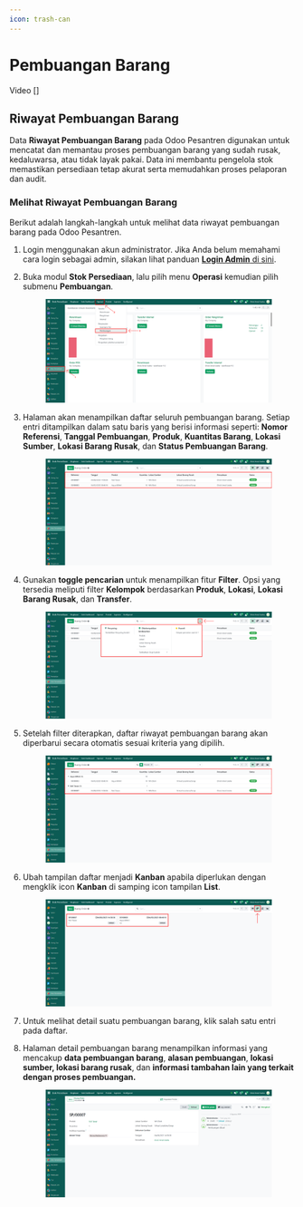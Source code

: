 ```yaml
---
icon: trash-can
---
```


# Pembuangan Barang

Video \[]

## Riwayat Pembuangan Barang

Data **Riwayat Pembuangan Barang** pada Odoo Pesantren digunakan untuk mencatat dan memantau proses pembuangan barang yang sudah rusak, kedaluwarsa, atau tidak layak pakai. Data ini membantu pengelola stok memastikan persediaan tetap akurat serta memudahkan proses pelaporan dan audit.

### Melihat Riwayat Pembuangan Barang

Berikut adalah langkah-langkah untuk melihat data riwayat pembuangan barang pada Odoo Pesantren.

1. Login menggunakan akun administrator. Jika Anda belum memahami cara login sebagai admin, silakan lihat panduan [**Login Admin** di sini](../../panduan-login/login-admin.md).
2.  Buka modul **Stok Persediaan**, lalu pilih menu **Operasi** kemudian pilih submenu **Pembuangan**.

    <figure><img src="../../.gitbook/assets/images-676 (1) (1).png" alt=""><figcaption></figcaption></figure>


3.  Halaman akan menampilkan daftar seluruh pembuangan barang. Setiap entri ditampilkan dalam satu baris yang berisi informasi seperti: **Nomor** **Referensi**, **Tanggal Pembuangan**, **Produk**, **Kuantitas Barang**, **Lokasi Sumber**, **Lokasi Barang Rusak**, dan **Status Pembuangan Barang**.

    <figure><img src="../../.gitbook/assets/images-677 (1) (1).png" alt=""><figcaption></figcaption></figure>


4.  Gunakan **toggle pencarian** untuk menampilkan fitur **Filter**. Opsi yang tersedia meliputi filter **Kelompok** berdasarkan **Produk**, **Lokasi**, **Lokasi Barang Rusak**, dan **Transfer**.

    <figure><img src="../../.gitbook/assets/images-678 (1) (1).png" alt=""><figcaption></figcaption></figure>


5.  Setelah filter diterapkan, daftar riwayat pembuangan barang akan diperbarui secara otomatis sesuai kriteria yang dipilih.

    <figure><img src="../../.gitbook/assets/images-679 (1).png" alt=""><figcaption></figcaption></figure>


6.  Ubah tampilan daftar menjadi **Kanban** apabila diperlukan dengan mengklik icon **Kanban** di samping icon tampilan **List**.

    <figure><img src="../../.gitbook/assets/images-680 (1) (1).png" alt=""><figcaption></figcaption></figure>


7. Untuk melihat detail suatu pembuangan barang, klik salah satu entri pada daftar.
8.  Halaman detail pembuangan barang menampilkan informasi yang mencakup **data pembuangan barang**, **alasan pembuangan**, **lokasi sumber, lokasi barang rusak**, dan **informasi tambahan lain yang terkait dengan proses pembuangan.**

    <figure><img src="../../.gitbook/assets/images-681 (1) (1).png" alt=""><figcaption></figcaption></figure>
